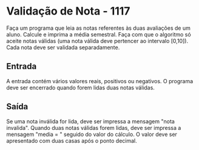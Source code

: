# Validação de Nota - 1117


Faça um programa que leia as notas referentes às duas avaliações de um aluno. Calcule e imprima a média semestral. Faça com que o algoritmo só aceite notas válidas (uma nota válida deve pertencer ao intervalo [0,10]). Cada nota deve ser validada separadamente.

## Entrada
A entrada contém vários valores reais, positivos ou negativos. O programa deve ser encerrado quando forem lidas duas notas válidas.

## Saída
Se uma nota inválida  for lida, deve ser impressa a mensagem "nota invalida".
Quando duas notas válidas forem lidas, deve ser impressa a mensagem "media = " seguido do valor do cálculo. O valor deve ser apresentado com duas casas após o ponto decimal.